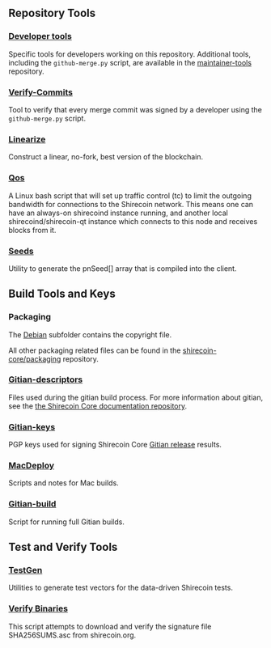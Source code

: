 Repository Tools
---------------------

### [Developer tools](/contrib/devtools) ###
Specific tools for developers working on this repository.
Additional tools, including the `github-merge.py` script, are available in the [maintainer-tools](https://github.com/shirecoin-core/shirecoin-maintainer-tools) repository.

### [Verify-Commits](/contrib/verify-commits) ###
Tool to verify that every merge commit was signed by a developer using the `github-merge.py` script.

### [Linearize](/contrib/linearize) ###
Construct a linear, no-fork, best version of the blockchain.

### [Qos](/contrib/qos) ###

A Linux bash script that will set up traffic control (tc) to limit the outgoing bandwidth for connections to the Shirecoin network. This means one can have an always-on shirecoind instance running, and another local shirecoind/shirecoin-qt instance which connects to this node and receives blocks from it.

### [Seeds](/contrib/seeds) ###
Utility to generate the pnSeed[] array that is compiled into the client.

Build Tools and Keys
---------------------

### Packaging ###
The [Debian](/contrib/debian) subfolder contains the copyright file.

All other packaging related files can be found in the [shirecoin-core/packaging](https://github.com/shirecoin-core/packaging) repository.

### [Gitian-descriptors](/contrib/gitian-descriptors) ###
Files used during the gitian build process. For more information about gitian, see the [the Shirecoin Core documentation repository](https://github.com/shirecoin-core/docs).

### [Gitian-keys](/contrib/gitian-keys)
PGP keys used for signing Shirecoin Core [Gitian release](/doc/release-process.md) results.

### [MacDeploy](/contrib/macdeploy) ###
Scripts and notes for Mac builds.

### [Gitian-build](/contrib/gitian-build.py) ###
Script for running full Gitian builds.

Test and Verify Tools
---------------------

### [TestGen](/contrib/testgen) ###
Utilities to generate test vectors for the data-driven Shirecoin tests.

### [Verify Binaries](/contrib/verifybinaries) ###
This script attempts to download and verify the signature file SHA256SUMS.asc from shirecoin.org.
